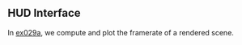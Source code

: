 ## HUD Interface

In [ex029a](ex029a_framerate_counter), we compute and plot the framerate of a rendered scene.
